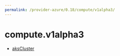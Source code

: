 ```yaml
---
permalink: /provider-azure/0.18/compute/v1alpha3/
---
```


# compute.v1alpha3



* [aksCluster](aksCluster.md)